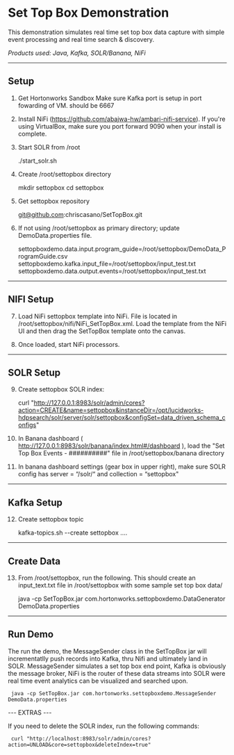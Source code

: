 # Set Top Box Demonstration 

This demonstration simulates real time set top box data capture with simple event processing and real time search & discovery.

<i>Products used: Java, Kafka, SOLR/Banana, NiFi</i>

-----------
Setup
-----------

1) Get Hortonworks Sandbox
     Make sure Kafka port is setup in port fowarding of VM.  should be 6667
     
2) Install NiFi (https://github.com/abajwa-hw/ambari-nifi-service).  If you're using VirtualBox, make sure you port forward 9090 when your install is complete. 

3) Start SOLR from /root 

     ./start_solr.sh

4) Create /root/settopbox directory

     mkdir settopbox
     cd settopbox

5) Get settopbox repository

     git@github.com:chriscasano/SetTopBox.git

6) If not using /root/settopbox as primary directory; update DemoData.properties file.

     settopboxdemo.data.input.program_guide=/root/settopbox/DemoData_ProgramGuide.csv
     settopboxdemo.kafka.input_file=/root/settopbox/input_test.txt
     settopboxdemo.data.output.events=/root/settopbox/input_test.txt

----------------
NIFI Setup
----------------

7) Load NiFi settopbox template into NiFi.  File is located in /root/settopbox/nifi/NiFi_SetTopBox.xml.  Load the template from the NiFi UI and then drag the SetTopBox template onto the canvas.

8) Once loaded, start NiFi processors.

----------------
SOLR Setup
----------------

9) Create settopbox SOLR index: 

     curl "http://127.0.0.1:8983/solr/admin/cores?action=CREATE&name=settopbox&instanceDir=/opt/lucidworks-hdpsearch/solr/server/solr/settopbox&configSet=data_driven_schema_configs"

10) In Banana dashboard ( http://127.0.0.1:8983/solr/banana/index.html#/dashboard ), load the "Set Top Box Events - ##########" file in /root/settopbox/banana directory

11) In banana dashboard settings (gear box in upper right), make sure SOLR config has server = “/solr/“ and collection = “settopbox"

-----------------
Kafka Setup 
-----------------     

12) Create settopbox topic

     kafka-topics.sh --create settopbox ....

-----------------
Create Data
-----------------     

13) From /root/settopbox, run the following.  This should create an input_text.txt file in /root/settopbox with some sample set top box data/

     java -cp SetTopBox.jar com.hortonworks.settopboxdemo.DataGenerator DemoData.properties

---------------
<b>Run Demo</b>
--------------

The run the demo, the MessageSender class in the SetTopBox jar will incrementatlly push records into Kafka, thru Nifi and ultimately land in SOLR.  MessageSender simulates a set top box end point, Kafka is obviously the message broker, NiFi is the router of these data streams into SOLR were real time event analytics can be visualized and searched upon.

     java -cp SetTopBox.jar com.hortonworks.settopboxdemo.MessageSender DemoData.properties

--- EXTRAS ---

If you need to delete the SOLR index, run the following commands: 

     curl "http://localhost:8983/solr/admin/cores?action=UNLOAD&core=settopbox&deleteIndex=true"
